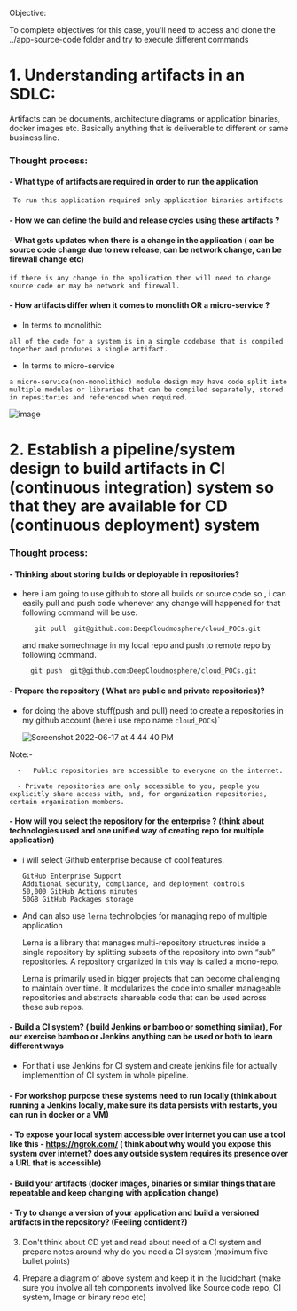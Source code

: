 Objective:     

To complete objectives for this case, you'll need to access and clone the ../app-source-code folder and try to execute different commands

# 1. Understanding artifacts in an SDLC: 
Artifacts can be documents, architecture diagrams or application binaries, docker images etc. Basically anything that is deliverable to different or same business line.


### Thought process:
 
#### - What type of artifacts are required in order to run the application
 
 ``` To run this application required only application binaries artifacts```

#### - How we can define the build and release cycles using these artifacts ?

#### - What gets updates when there is a change in the application ( can be source code change due to new release, can be network change, can be firewall change etc)

``` if there is any change in the application then will need to change source code or may be network and firewall. ```

#### - How artifacts differ when it comes to monolith OR a micro-service ?

- In terms to monolithic

``` all of the code for a system is in a single codebase that is compiled together and produces a single artifact. ```

- In terms to micro-service 

``` a micro-service(non-monolithic) module design may have code split into multiple modules or libraries that can be compiled separately, stored in repositories and referenced when required. ```

![image](https://user-images.githubusercontent.com/98619865/169771941-7664c536-5256-4181-8e7d-420ea99722d6.png)










       


















 # 2. Establish a pipeline/system design to build artifacts in CI (continuous integration) system so that they are available for CD (continuous deployment) system

### Thought process:
#### - Thinking about storing builds or deployable in repositories?

 - here i am going to  use github to store all builds or source code  so , i can easily pull and push code whenever any change will happened for that following command will be use.

          git pull  git@github.com:DeepCloudmosphere/cloud_POCs.git

   and make somechnage in my local repo and push to remote repo by following command.

         git push  git@github.com:DeepCloudmosphere/cloud_POCs.git
         
#### - Prepare the repository ( What are public and private repositories)?


   - for doing the above stuff(push and pull) need to create a repositories in my github account (here i use repo name `cloud_POCs`)`
     
       ![Screenshot 2022-06-17 at 4 44 40 PM](https://user-images.githubusercontent.com/98619865/174293340-2564af77-579b-483c-8865-0aca1303c014.png)



   Note:- 

      -   Public repositories are accessible to everyone on the internet. 
 
      - Private repositories are only accessible to you, people you explicitly share access with, and, for organization repositories, certain organization members.
      
#### - How will you select the repository for the enterprise ? (think about technologies used and one unified way of creating repo for multiple application)


- i will select Github enterprise because of cool features.

      GitHub Enterprise Support
      Additional security, compliance, and deployment controls
      50,000 GitHub Actions minutes
      50GB GitHub Packages storage

- And can also use `lerna` technologies for managing repo of multiple application
    
    Lerna is a library that manages multi-repository structures inside a single repository by splitting subsets of the repository into own “sub” repositories. A repository organized in this way is called a mono-repo.

    Lerna is primarily used in bigger projects that can become challenging to maintain over time. It modularizes the code into smaller manageable repositories and abstracts shareable code that can be used across these sub repos.
    
#### - Build a CI system? ( build Jenkins or bamboo or something similar), For our exercise bamboo or Jenkins anything can be used or both to learn different ways

   - For that i use Jenkins for CI system and create jenkins file for actually implementtion of CI system in whole pipeline.
   
#### - For workshop purpose these systems need to run locally (think about running a Jenkins locally, make sure its data persists with restarts, you can run in docker or a VM)
#### - To expose your local system accessible over internet you can use a tool like this - https://ngrok.com/ ( think about why would you expose this system over internet? does any outside system requires its presence over a URL that is accessible)
#### - Build your artifacts (docker images, binaries or similar things that are repeatable and keep changing with application change)
#### - Try to change a version of your application and build a versioned artifacts in the repository? (Feeling confident?)

3. Don't think about CD yet and read about need of a CI system and prepare notes around why do you need a CI system (maximum five bullet points)

4. Prepare a diagram of above system and keep it in the lucidchart (make sure you involve all teh components involved like Source code repo, CI system, Image or binary repo etc)
